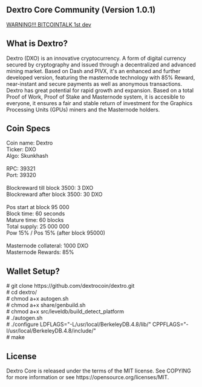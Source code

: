 <h2><strong>Dextro Core Community (Version 1.0.1)</strong></h2>

<a href="https://bitcointalk.org/index.php?topic=3366303.0">WARNING!!! BITCOINTALK 1st dev</a>

<h2><strong>What is Dextro?</strong></h2>

<p>
Dextro (DXO) is an innovative cryptocurrency. A form of digital currency secured by cryptography and issued through a decentralized and advanced mining market. Based on Dash and PIVX, it's an enhanced and further developed version, featuring the masternode technology with 85% Reward, near-instant and secure payments as well as anonymous transactions. Dextro has great potential for rapid growth and expansion. Based on a total Proof of Work, Proof of Stake and Masternode system, it is accesible to everyone, it ensures a fair and stable return of investment for the Graphics Processing Units (GPUs) miners and the Masternode holders.
</p>

<h2><strong>Coin Specs</strong></h2>
<p>
Coin name: Dextro<br />
Ticker: DXO<br />
Algo: Skunkhash<br />
<br />
RPC: 39321<br />
Port: 39320<br />
<br />
Blockreward till block 3500: 3 DXO<br />
Blockreward after block 3500: 30 DXO<br />
<br />
Pos start at block 95 000<br />
Block time: 60 seconds<br />
Mature time: 60 blocks<br />
Total supply: 25 000 000<br />
Pow 15% / Pos 15% (after block 95000)<br />
<br />
Masternode collateral: 1000 DXO<br />
Masternode Rewards: 85%<br />
</p>


<h2><strong>Wallet Setup?</strong></h2>
<p>
# git clone https://github.com/dextrocoin/dextro.git <br />
# cd dextro/ <br />
# chmod a+x autogen.sh <br />
# chmod a+x share/genbuild.sh <br />
# chmod a+x src/leveldb/build_detect_platform <br />
# ./autogen.sh <br />
# ./configure LDFLAGS="-L/usr/local/BerkeleyDB.4.8/lib/" CPPFLAGS="-I/usr/local/BerkeleyDB.4.8/include/" <br />
# make <br />
</p>

<h2><strong>License</strong></h2>
<p>
Dextro Core is released under the terms of the MIT license. See COPYING for more information or see https://opensource.org/licenses/MIT.
 </p>
